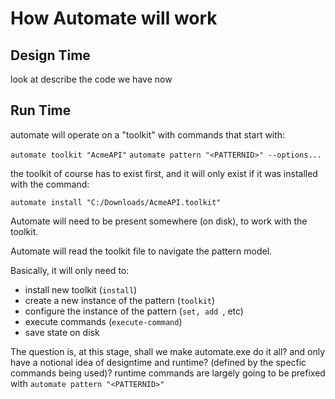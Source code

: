 # How Automate will work

## Design Time

look at describe the code we have now



## Run Time

automate will operate on a "toolkit" with commands that start with:

`automate toolkit "AcmeAPI"`
`automate pattern "<PATTERNID>" --options...`

the toolkit of course has to exist first, and it will only exist if it was installed with the command: 

`automate install "C:/Downloads/AcmeAPI.toolkit"`



Automate will need to be present somewhere (on disk), to work with the toolkit.

Automate will read the toolkit file to navigate the pattern model. 

Basically, it will only need to:

* install new toolkit (`install`)
* create a new instance of the pattern (`toolkit`)
* configure the instance of the pattern (`set, add `, etc)
* execute commands (`execute-command`)
* save state on disk

The question is, at this stage, shall we make automate.exe do it all? and only have a notional idea of designtime and runtime? (defined by the specfic commands being used)?
runtime commands are largely going to be prefixed with `automate pattern "<PATTERNID>"`



